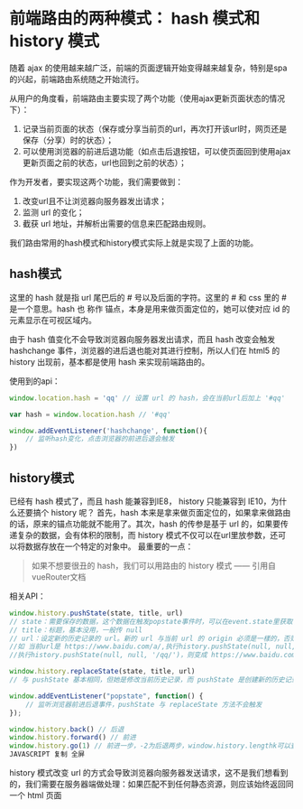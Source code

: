 # 前端路由的两种模式： hash 模式和 history 模式

随着 ajax 的使用越来越广泛，前端的页面逻辑开始变得越来越复杂，特别是spa的兴起，前端路由系统随之开始流行。

从用户的角度看，前端路由主要实现了两个功能（使用ajax更新页面状态的情况下）：

1. 记录当前页面的状态（保存或分享当前页的url，再次打开该url时，网页还是保存（分享）时的状态）；
2. 可以使用浏览器的前进后退功能（如点击后退按钮，可以使页面回到使用ajax更新页面之前的状态，url也回到之前的状态）；

作为开发者，要实现这两个功能，我们需要做到：

1. 改变url且不让浏览器向服务器发出请求；
2. 监测 url 的变化；
3. 截获 url 地址，并解析出需要的信息来匹配路由规则。

我们路由常用的hash模式和history模式实际上就是实现了上面的功能。

## hash模式

这里的 hash 就是指 url 尾巴后的 # 号以及后面的字符。这里的 # 和 css 里的 # 是一个意思。hash 也 称作 锚点，本身是用来做页面定位的，她可以使对应 id 的元素显示在可视区域内。

由于 hash 值变化不会导致浏览器向服务器发出请求，而且 hash 改变会触发 hashchange 事件，浏览器的进后退也能对其进行控制，所以人们在 html5 的 history 出现前，基本都是使用 hash 来实现前端路由的。

使用到的api：

```javascript
window.location.hash = 'qq' // 设置 url 的 hash，会在当前url后加上 '#qq'

var hash = window.location.hash // '#qq'  

window.addEventListener('hashchange', function(){ 
    // 监听hash变化，点击浏览器的前进后退会触发
})
```

## history模式

已经有 hash 模式了，而且 hash 能兼容到IE8， history 只能兼容到 IE10，为什么还要搞个 history 呢？
首先，hash 本来是拿来做页面定位的，如果拿来做路由的话，原来的锚点功能就不能用了。其次，hash 的传参是基于 url 的，如果要传递复杂的数据，会有体积的限制，而 history 模式不仅可以在url里放参数，还可以将数据存放在一个特定的对象中。
最重要的一点：

> 如果不想要很丑的 hash，我们可以用路由的 history 模式
> —— 引用自 vueRouter文档

相关API：

```javascript
window.history.pushState(state, title, url) 
// state：需要保存的数据，这个数据在触发popstate事件时，可以在event.state里获取
// title：标题，基本没用，一般传 null
// url：设定新的历史记录的 url。新的 url 与当前 url 的 origin 必须是一樣的，否则会抛出错误。url可以是绝对路径，也可以是相对路径。
//如 当前url是 https://www.baidu.com/a/,执行history.pushState(null, null, './qq/')，则变成 https://www.baidu.com/a/qq/，
//执行history.pushState(null, null, '/qq/')，则变成 https://www.baidu.com/qq/

window.history.replaceState(state, title, url)
// 与 pushState 基本相同，但她是修改当前历史记录，而 pushState 是创建新的历史记录

window.addEventListener("popstate", function() {
	// 监听浏览器前进后退事件，pushState 与 replaceState 方法不会触发				
});

window.history.back() // 后退
window.history.forward() // 前进
window.history.go(1) // 前进一步，-2为后退两步，window.history.lengthk可以查看当前历史堆栈中页面的数量
JAVASCRIPT 复制 全屏
```

history 模式改变 url 的方式会导致浏览器向服务器发送请求，这不是我们想看到的，我们需要在服务器端做处理：如果匹配不到任何静态资源，则应该始终返回同一个 html 页面